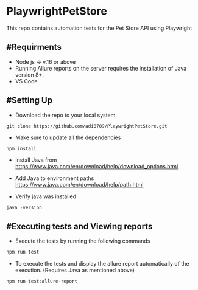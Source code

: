 # **PlaywrightPetStore**

This repo contains automation tests for the Pet Store API using Playwright

## **#Requirments**

- Node js -> v.16 or above
- Running Allure reports on the server requires the installation of Java version 8+.
- VS Code

## **#Setting Up**

- Download the repo to your local system.

```
git clone https://github.com/adi0709/PlaywrightPetStore.git
```

- Make sure to update all the dependencies

```
npm install
```

- Install Java from https://www.java.com/en/download/help/download_options.html

- Add Java to environment paths https://www.java.com/en/download/help/path.html

- Verify java was installed

```java
java -version
```

## **#Executing tests and Viewing reports**

- Execute the tests by running the following commands

```javascript
npm run test
```

- To execute the tests and display the allure report automatically of the execution. (Requires Java as mentioned above)

```javascript
npm run test:allure-report
```
